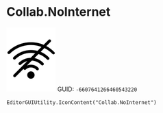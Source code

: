 # Collab.NoInternet
![](/img/Collab.NoInternet.png)
GUID: `-6607641266460543220`
```
EditorGUIUtility.IconContent("Collab.NoInternet")
```
